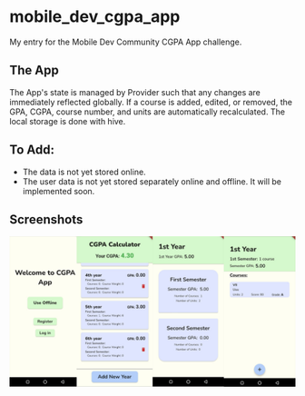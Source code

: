 # mobile_dev_cgpa_app

My entry for the Mobile Dev Community CGPA App challenge.

## The App

The App's state is managed by Provider such that any changes are immediately reflected globally.
If a course is added, edited, or removed, the GPA, CGPA, course number, and units are automatically recalculated.
The local storage is done with hive.

## To Add:

- The data is not yet stored online.
- The user data is not yet stored separately online and offline. It will be implemented soon.

## Screenshots

![App screenshots](assets\images\cgpa_demo.jpg?raw=true "App Screenshots")
